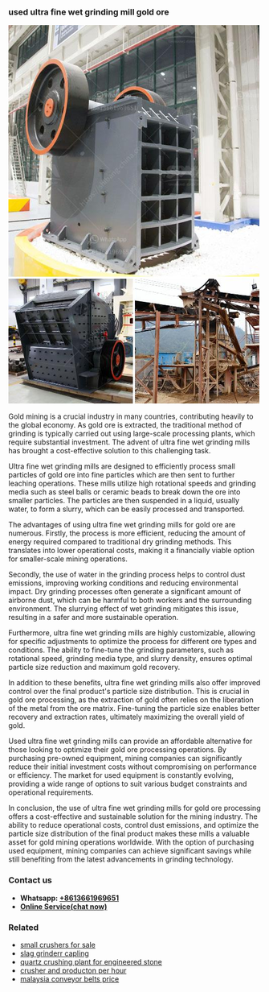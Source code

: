 <h3>used ultra fine wet grinding mill gold ore</h3><img src='1704951350.jpg' alt=''><p>Gold mining is a crucial industry in many countries, contributing heavily to the global economy. As gold ore is extracted, the traditional method of grinding is typically carried out using large-scale processing plants, which require substantial investment. The advent of ultra fine wet grinding mills has brought a cost-effective solution to this challenging task.</p><p>Ultra fine wet grinding mills are designed to efficiently process small particles of gold ore into fine particles which are then sent to further leaching operations. These mills utilize high rotational speeds and grinding media such as steel balls or ceramic beads to break down the ore into smaller particles. The particles are then suspended in a liquid, usually water, to form a slurry, which can be easily processed and transported.</p><p>The advantages of using ultra fine wet grinding mills for gold ore are numerous. Firstly, the process is more efficient, reducing the amount of energy required compared to traditional dry grinding methods. This translates into lower operational costs, making it a financially viable option for smaller-scale mining operations.</p><p>Secondly, the use of water in the grinding process helps to control dust emissions, improving working conditions and reducing environmental impact. Dry grinding processes often generate a significant amount of airborne dust, which can be harmful to both workers and the surrounding environment. The slurrying effect of wet grinding mitigates this issue, resulting in a safer and more sustainable operation.</p><p>Furthermore, ultra fine wet grinding mills are highly customizable, allowing for specific adjustments to optimize the process for different ore types and conditions. The ability to fine-tune the grinding parameters, such as rotational speed, grinding media type, and slurry density, ensures optimal particle size reduction and maximum gold recovery.</p><p>In addition to these benefits, ultra fine wet grinding mills also offer improved control over the final product's particle size distribution. This is crucial in gold ore processing, as the extraction of gold often relies on the liberation of the metal from the ore matrix. Fine-tuning the particle size enables better recovery and extraction rates, ultimately maximizing the overall yield of gold.</p><p>Used ultra fine wet grinding mills can provide an affordable alternative for those looking to optimize their gold ore processing operations. By purchasing pre-owned equipment, mining companies can significantly reduce their initial investment costs without compromising on performance or efficiency. The market for used equipment is constantly evolving, providing a wide range of options to suit various budget constraints and operational requirements.</p><p>In conclusion, the use of ultra fine wet grinding mills for gold ore processing offers a cost-effective and sustainable solution for the mining industry. The ability to reduce operational costs, control dust emissions, and optimize the particle size distribution of the final product makes these mills a valuable asset for gold mining operations worldwide. With the option of purchasing used equipment, mining companies can achieve significant savings while still benefiting from the latest advancements in grinding technology.</p><h3>Contact us</h3><ul><li><strong>Whatsapp:&nbsp;<a href="https://wa.me/8613661969651">+8613661969651</a></strong></li><li><a href="https://swt.shibang-china.com/?git&amp;zhl&amp;used ultra fine wet grinding mill gold ore"><strong>Online Service(chat now)</strong></a></li></ul><h3>Related</h3><ul><li><a href='small crushers for sale.md'>small crushers for sale</a></li><li><a href='slag grinderr capling.md'>slag grinderr capling</a></li><li><a href='quartz crushing plant for engineered stone.md'>quartz crushing plant for engineered stone</a></li><li><a href='crusher and producton per hour.md'>crusher and producton per hour</a></li><li><a href='malaysia conveyor belts price.md'>malaysia conveyor belts price</a></li></ul>
